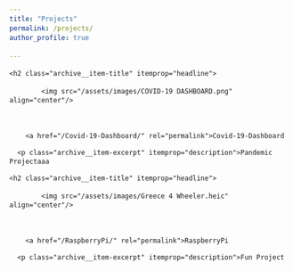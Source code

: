 ```yaml
---
title: "Projects"
permalink: /projects/
author_profile: true

---
```


<section id="" class="taxonomy__section">
            <div class="entries-list">

<div class="grid__item">
  <article class="archive__item" itemscope itemtype="https://schema.org/CreativeWork">
    
    
    <h2 class="archive__item-title" itemprop="headline">
       
            <img src="/assets/images/COVID-19 DASHBOARD.png" align="center"/>
       
    
      
        <a href="/Covid-19-Dashboard/" rel="permalink">Covid-19-Dashboard
</a>
    </h2>

      <p class="archive__item-excerpt" itemprop="description">Pandemic Projectaaa
</p>

  </article>
</div>
              
<div class="grid__item">
  <article class="archive__item" itemscope itemtype="https://schema.org/CreativeWork">
    
    
    <h2 class="archive__item-title" itemprop="headline">
       
            <img src="/assets/images/Greece 4 Wheeler.heic" align="center"/>
       
    
      
        <a href="/RaspberryPi/" rel="permalink">RaspberryPi
</a>
    </h2>

      <p class="archive__item-excerpt" itemprop="description">Fun Project
</p>

  </article>
</div>
